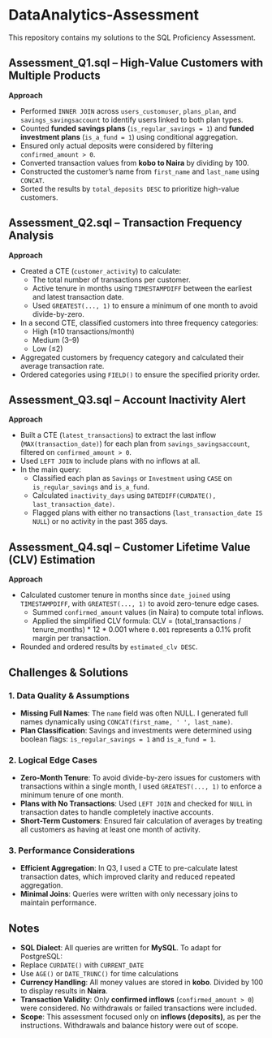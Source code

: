 # DataAnalytics-Assessment

This repository contains my solutions to the SQL Proficiency Assessment.

## Assessment_Q1.sql – High-Value Customers with Multiple Products
**Approach**
- Performed `INNER JOIN` across `users_customuser`, `plans_plan`, and `savings_savingsaccount` to identify users linked to both plan types.
- Counted **funded savings plans** (`is_regular_savings = 1`) and **funded investment plans** (`is_a_fund = 1`) using conditional aggregation.
- Ensured only actual deposits were considered by filtering `confirmed_amount > 0`.
- Converted transaction values from **kobo to Naira** by dividing by 100.
- Constructed the customer’s name from `first_name` and `last_name` using `CONCAT`.
- Sorted the results by `total_deposits DESC` to prioritize high-value customers.



## Assessment_Q2.sql – Transaction Frequency Analysis
**Approach**
- Created a CTE (`customer_activity`) to calculate:
  - The total number of transactions per customer.
  - Active tenure in months using `TIMESTAMPDIFF` between the earliest and latest transaction date.
  - Used `GREATEST(..., 1)` to ensure a minimum of one month to avoid divide-by-zero.
- In a second CTE, classified customers into three frequency categories:
  - High (≥10 transactions/month)
  - Medium (3–9)
  - Low (≤2)
- Aggregated customers by frequency category and calculated their average transaction rate.
- Ordered categories using `FIELD()` to ensure the specified priority order.



## Assessment_Q3.sql – Account Inactivity Alert
**Approach**
- Built a CTE (`latest_transactions`) to extract the last inflow (`MAX(transaction_date)`) for each plan from `savings_savingsaccount`, filtered on `confirmed_amount > 0`.
- Used `LEFT JOIN` to include plans with no inflows at all.
- In the main query:
  - Classified each plan as `Savings` or `Investment` using `CASE` on `is_regular_savings` and `is_a_fund`.
  - Calculated `inactivity_days` using `DATEDIFF(CURDATE(), last_transaction_date)`.
  - Flagged plans with either no transactions (`last_transaction_date IS NULL`) or no activity in the past 365 days.



## Assessment_Q4.sql – Customer Lifetime Value (CLV) Estimation
**Approach**
- Calculated customer tenure in months since `date_joined` using `TIMESTAMPDIFF`, with `GREATEST(..., 1)` to avoid zero-tenure edge cases.
  - Summed `confirmed_amount` values (in Naira) to compute total inflows.
  - Applied the simplified CLV formula:
CLV = (total_transactions / tenure_months) * 12 * 0.001
where `0.001` represents a 0.1% profit margin per transaction.
- Rounded and ordered results by `estimated_clv DESC`.



## Challenges & Solutions
### 1. Data Quality & Assumptions
- **Missing Full Names**: The `name` field was often NULL. I generated full names dynamically using `CONCAT(first_name, ' ', last_name)`.
- **Plan Classification**: Savings and investments were determined using boolean flags: `is_regular_savings = 1` and `is_a_fund = 1`.

### 2. Logical Edge Cases
- **Zero-Month Tenure**: To avoid divide-by-zero issues for customers with transactions within a single month, I used `GREATEST(..., 1)` to enforce a minimum tenure of one month.
- **Plans with No Transactions**: Used `LEFT JOIN` and checked for `NULL` in transaction dates to handle completely inactive accounts.
- **Short-Term Customers**: Ensured fair calculation of averages by treating all customers as having at least one month of activity.

### 3. Performance Considerations
- **Efficient Aggregation**: In Q3, I used a CTE to pre-calculate latest transaction dates, which improved clarity and reduced repeated aggregation.
- **Minimal Joins**: Queries were written with only necessary joins to maintain performance.


## Notes
- **SQL Dialect**: All queries are written for **MySQL**. To adapt for PostgreSQL:
- Replace `CURDATE()` with `CURRENT_DATE`
- Use `AGE()` or `DATE_TRUNC()` for time calculations
- **Currency Handling**: All money values are stored in **kobo**. Divided by 100 to display results in **Naira**.
- **Transaction Validity**: Only **confirmed inflows** (`confirmed_amount > 0`) were considered. No withdrawals or failed transactions were included.
- **Scope**: This assessment focused only on **inflows (deposits)**, as per the instructions. Withdrawals and balance history were out of scope.

